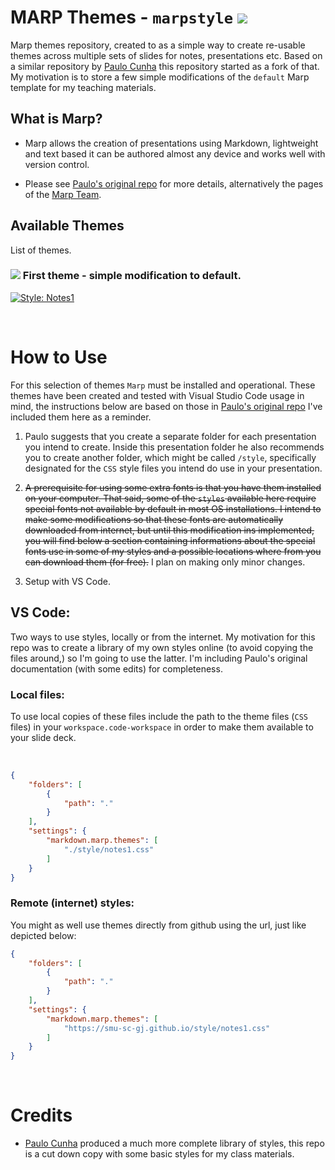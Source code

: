 # MARP Themes - `marpstyle` ![](https://camo.githubusercontent.com/83d3746e5881c1867665223424263d8e604df233d0a11aae0813e0414d433943/68747470733a2f2f696d672e736869656c64732e696f2f62616467652f6c6963656e73652d4d49542d626c75652e737667)

Marp themes repository, created to as a simple way to create re-usable themes across multiple sets of slides for notes, presentations etc. Based on a similar repository by [Paulo Cunha](https://github.com/cunhapaulo/marpstyle) this repository started as a fork of that.  My motivation is to store a few simple modifications of the ```default``` Marp template for my teaching materials.   

## What is Marp? 

- Marp allows the creation of presentations using Markdown, lightweight and text based it can be authored almost any device and works well with version control. 

- Please see [Paulo's original repo](https://github.com/cunhapaulo/marpstyle) for more details, alternatively the pages of the [Marp Team](https://github.com/marp-team). 

## Available Themes

List of themes. 

### ![](./img/my-theme.png) First theme - simple modification to default. 
  [![Style: Notes1](./img/examples-my-theme.png)](./examples/example-my-theme.pdf)


<br>

# How to Use

For this selection of themes `Marp` must be installed and operational. These themes have been created and tested with Visual Studio Code usage in mind, the instructions below are based on those in [Paulo's original repo](https://github.com/cunhapaulo/marpstyle) I've included them here as a reminder. 

1. Paulo suggests that you create a separate folder for each presentation you intend to create. Inside this presentation folder he also recommends you to create another folder, which might be called `/style`, specifically designated for the `CSS` style files you intend do use in your presentation.

2. ~~A prerequisite for using some extra fonts is that you have them installed on your computer. That said, some of the `styles` available here require special fonts not available by default in most OS installations. I intend to make some modifications so that these fonts are automatically downloaded from internet, but until this modification ins implemented, you will find below a section containing informations about the special fonts use in some of my styles and a possible locations where from you can download them (for free).~~  I plan on making only minor changes. 

3. Setup with VS Code. 

## VS Code:

Two ways to use styles, locally or from the internet.  My motivation for this repo was to create a library of my own styles online (to avoid copying the files around,) so I'm going to use the latter. I'm including Paulo's original documentation (with some edits) for completeness. 

### Local files:

To use local copies of these files include the path to the theme files (`CSS` files) in your `workspace.code-workspace` in order to make them available to your slide deck. 

<br>

```json
{
	"folders": [
		{
			"path": "."
		}
	],
	"settings": {
		"markdown.marp.themes": [
			"./style/notes1.css"
		]
	}
}
```

### Remote (internet) styles:

You might as well use themes directly from github using the url, just like depicted below:

```json
{
	"folders": [
		{
			"path": "."
		}
	],
	"settings": {
		"markdown.marp.themes": [
			"https://smu-sc-gj.github.io/style/notes1.css"
		]
	}
}
```

<br>

# Credits

- [Paulo Cunha](https://github.com/cunhapaulo/marpstyle) produced a much more complete library of styles, this repo is a cut down copy with some basic styles for my class materials. 

